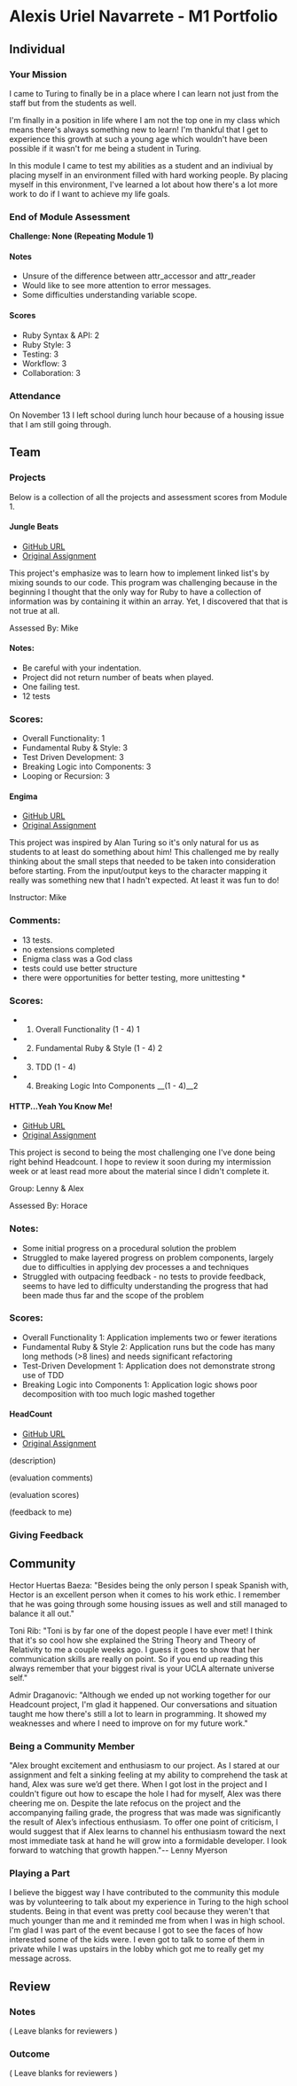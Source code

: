 # Alexis Uriel Navarrete - M1 Portfolio

## Individual

### Your Mission
I came to Turing to finally be in a place where I can learn not just from the staff but from the students as well.

I'm finally in a position in life where I am not the top one in my class which means there's always something new to learn! I'm thankful that I get to experience this growth at such a young age which wouldn't have been possible if it wasn't for me being a student in Turing.

In this module I came to test my abilities as a student and an indiviual by placing myself in an environment filled with hard working people. By placing myself in this environment, I've learned a lot about how there's a lot more work to do if I want to achieve my life goals.

### End of Module Assessment
**Challenge: None (Repeating Module 1)**
#### Notes

* Unsure of the difference between attr_accessor and attr_reader
* Would like to see more attention to error messages.
* Some difficulties understanding variable scope.

#### Scores

* Ruby Syntax & API: 2
* Ruby Style:        3
* Testing:           3
* Workflow:          3
* Collaboration:     3

### Attendance
On November 13 I left school during lunch hour because of a housing issue that I am still going through.

## Team

### Projects
Below is a collection of all the projects and assessment scores from Module 1.

#### Jungle Beats

* [GitHub URL](https://github.com/Salvi6God/Jungle_Beats)
* [Original Assignment](https://github.com/turingschool/curriculum/blob/a0ccb625762f2ead4d0bcf554c88daeda1784eea/source/projects/jungle_beat.markdown)

This project's emphasize was to learn how to implement linked list's by mixing sounds to our code. This program was challenging because in the beginning I thought that the only way for Ruby to have a collection of information was by containing it within an array. Yet, I discovered that that is not true at all.

Assessed By: Mike

#### Notes:

* Be careful with your indentation.
* Project did not return number of beats when played.
* One failing test.
* 12 tests

### Scores:

* Overall Functionality: 1
* Fundamental Ruby & Style: 3
* Test Driven Development: 3
* Breaking Logic into Components: 3
* Looping or Recursion: 3

#### Engima

* [GitHub URL](https://github.com/Salvi6God/Enigma)
* [Original Assignment](http://tutorials.jumpstartlab.com/projects/enigma.html)

This project was inspired by Alan Turing so it's only natural for us as students to at least do something about him! This challenged me by really thinking about the small steps that needed to be taken into consideration before starting. From the input/output keys to the character mapping it really was something new that I hadn't expected. At least it was fun to do!

Instructor: Mike

### Comments:

* 13 tests.
* no extensions completed
* Enigma class was a God class
* tests could use better structure
* there were opportunities for better testing, more unittesting *
### Scores:
* 1. Overall Functionality (1 - 4) 1
* 2. Fundamental Ruby & Style (1 - 4) 2
* 3. TDD (1 - 4)
* 4. Breaking Logic Into Components __(1 - 4)__2

#### HTTP...Yeah You Know Me!

* [GitHub URL](https://github.com/Salvi6God/http_yeah_you_know_me)
* [Original Assignment]()

This project is second to being the most challenging one I've done being right behind Headcount. I hope to review it soon during my intermission week or at least read more about the material since I didn't complete it.

Group: Lenny & Alex

Assessed By: Horace

### Notes:

* Some initial progress on a procedural solution the problem
* Struggled to make layered progress on problem components, largely due to difficulties in applying dev processes a and techniques
* Struggled with outpacing feedback - no tests to provide feedback, seems to have led to difficulty understanding the progress that had been made thus far and the scope of the problem

### Scores:

* Overall Functionality 1: Application implements two or fewer iterations
* Fundamental Ruby & Style 2: Application runs but the code has many long methods (>8 lines) and needs significant refactoring
* Test-Driven Development 1: Application does not demonstrate strong use of TDD
* Breaking Logic into Components 1: Application logic shows poor decomposition with too much logic mashed together

#### HeadCount

* [GitHub URL](https://github.com/turingschool/curriculum/blob/master/source/projects/headcount.markdown)
* [Original Assignment]()

(description)

(evaluation comments)

(evaluation scores)

(feedback to me)
### Giving Feedback
## Community

Hector Huertas Baeza: "Besides being the only person I speak Spanish with, Hector is an excellent person when it comes to his work ethic. I remember that he was going through some housing issues as well and still managed to balance it all out."

Toni Rib: "Toni is by far one of the dopest people I have ever met! I think that it's so cool how she explained the String Theory and Theory of Relativity to me a couple weeks ago. I guess it goes to show that her communication skills are really on point. So if you end up reading this always remember that your biggest rival is your UCLA alternate universe self."

Admir Draganovic: "Although we ended up not working together for our Headcount project, I'm glad it happened. Our  conversations and situation taught me how there's still a lot to learn in programming. It showed my weaknesses and where I need to improve on for my future work."  

### Being a Community Member
"Alex brought excitement and enthusiasm to our project. As I stared at our assignment and felt a sinking feeling at my ability to comprehend the task at hand, Alex was sure we’d get there. When I got lost in the project and I couldn't figure out how to escape the hole I had for myself, Alex was there cheering me on. Despite the late refocus on the project and the accompanying failing grade, the progress that was made was significantly the result of Alex’s infectious enthusiasm. To offer one point of criticism, I would suggest that if Alex learns to channel his enthusiasm toward the next most immediate task at hand he will grow into a formidable developer. I look forward to watching that growth happen."-- Lenny Myerson

### Playing a Part
I believe the biggest way I have contributed to the community this module was by volunteering to talk about my experience in Turing to the high school students. Being in that event was pretty cool because they weren't that much younger than me and it reminded me from when I was in high school. I'm glad I was part of the event because I got to see the faces of how interested some of the kids were. I even got to talk to some of them in private while I was upstairs in the lobby which got me to really get my message across.

## Review

### Notes

( Leave blanks for reviewers )

### Outcome

( Leave blanks for reviewers )
